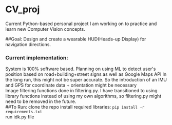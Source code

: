 # CV_proj
Current Python-based personal project I am working on to practice and learn new Computer Vision concepts. 

##Goal: Design and create a wearable HUD(Heads-up Display) for navigation directions. 
<br>
### Current implementation: 
System is 100% software based. 
Planning on using ML to detect user's position based on road+building+street signs as well as Google Maps API
In the long run, this might not be super accurate. So the introduction of an IMU and GPS for coordinate data + orientation might be necessary
<br> 
Image filtering functions done in filtering.py. 
I have transitioned to using library functions instead of using my own algorithms, so filtering.py might need to be removed in the future.
<br> 
##To Run: 
clone the repo
install required libraries: 
`pip install -r requirements.txt`	
run idk.py file  
